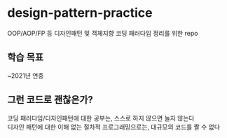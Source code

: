 # design-pattern-practice
OOP/AOP/FP 등 디자인패턴 및 객체지향 코딩 패러다임 정리를 위한 repo

## 학습 목표
~2021년 연중

## 그런 코드로 괜찮은가?
코딩 패러다임/디자인패턴에 대한 공부는, 스스로 하지 않으면 늘지 않는다  
디자인 패턴에 대한 이해 없는 절차적 프로그래밍으로는, 대규모의 코드를 짤 수 없다